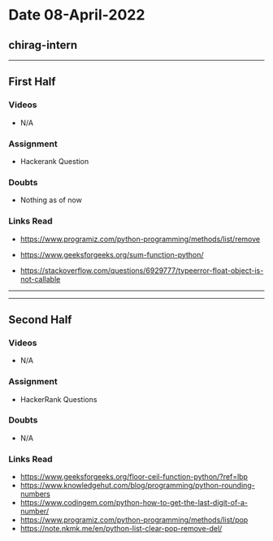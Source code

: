 # Date 08-April-2022

## chirag-intern

<hr>

## First Half

### Videos

- N/A

### Assignment

- Hackerank Question

### Doubts

- Nothing as of now

### Links Read

- https://www.programiz.com/python-programming/methods/list/remove

- https://www.geeksforgeeks.org/sum-function-python/

- https://stackoverflow.com/questions/6929777/typeerror-float-object-is-not-callable
<hr>
<hr>

## Second Half

### Videos

- N/A

### Assignment

- HackerRank Questions

### Doubts

- N/A

### Links Read

- https://www.geeksforgeeks.org/floor-ceil-function-python/?ref=lbp
- https://www.knowledgehut.com/blog/programming/python-rounding-numbers
- https://www.codingem.com/python-how-to-get-the-last-digit-of-a-number/
- https://www.programiz.com/python-programming/methods/list/pop
- https://note.nkmk.me/en/python-list-clear-pop-remove-del/
